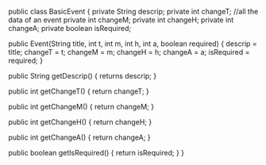 public class BasicEvent {
  private String descrip;
  private int changeT;       //all the data of an event
  private int changeM;
  private int changeH;
  private int changeA;
  private boolean isRequired;

  public Event(String title, int t, int m, int h, int a, boolean required) {
    descrip = title;
    changeT = t;
    changeM = m;
    changeH = h;
    changeA = a;
    isRequired = required;
  }
  
  public String getDescrip() {
    returns descrip;
  }
  
  public int getChangeT() {
    return changeT;
  }
  
  public int getChangeM() {
    return changeM;
  }
  
  public int getChangeH() {
    return changeH;
  }
  
  public int getChangeA() {
    return changeA;
  }
  
  public boolean getIsRequired() {
    return isRequired;
  }
}
